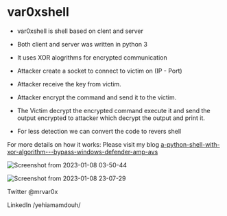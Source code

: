 # var0xshell

* var0xshell is shell based on clent and server 
* Both client and server was written in python 3
* It uses XOR alogrithms for encrypted communication

* Attacker create a socket to connect to victim on (IP - Port)
* Attacker receive the key from victim. 
* Attacker encrypt the command and send it to the victim. 
* The Victim decrypt the encrypted command execute it and send the output encrypted to attacker which decrypt the output and print it. 
* For less detection we can convert the code to revers shell 

For more details on how it works: Please visit my blog [a-python-shell-with-xor-algorithm---bypass-windows-defender-amp-avs](https://mrvar0x.com/2023/01/09/a-python-shell-with-xor-algorithm-bypass-windows-defender-amp-avs/)

![Screenshot from 2023-01-08 03-50-44](https://user-images.githubusercontent.com/3721991/211220405-913f3c29-4101-4d5b-a667-dec5ff0ad4bd.png)

![Screenshot from 2023-01-08 23-07-29](https://user-images.githubusercontent.com/3721991/211220414-3c636bed-660c-486e-806c-a5b7411add68.png)

Twitter @mrvar0x

LinkedIn /yehiamamdouh/
